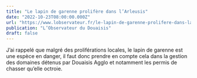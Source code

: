 ```yaml
---
title: "Le lapin de garenne prolifère dans l’Arleusis"
date: "2022-10-23T08:00:00.000Z"
url: "https://www.lobservateur.fr/le-lapin-de-garenne-prolifere-dans-larleusis/"
publication: "L’Observateur du Douaisis"
draft: false
---
```


J’ai rappelé que malgré des proliférations locales, le lapin de garenne est une espèce en danger, il faut donc prendre en compte cela dans la gestion des domaines détenus par Douaisis Agglo et notamment les permis de chasser qu’elle octroie.
